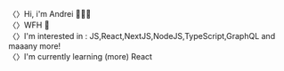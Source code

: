〈〉Hi, i'm Andrei 🙋🏻‍♂️ <br/>
〈〉WFH 🏡 <br/>
〈〉I'm interested in : JS,React,NextJS,NodeJS,TypeScript,GraphQL and maaany more! <br/>
〈〉I'm currently learning (more) React <br/>


<!--
**aandreiradu/aandreiradu** is a ✨ _special_ ✨ repository because its `README.md` (this file) appears on your GitHub profile.

Here are some ideas to get you started:

- 🔭 I’m currently working on ...
- 🌱 I’m currently learning ...
- 👯 I’m looking to collaborate on ...
- 🤔 I’m looking for help with ...
- 💬 Ask me about ...
- 📫 How to reach me: ...
- 😄 Pronouns: ...
- ⚡ Fun fact: ...
-->
